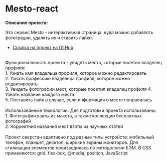 # Mesto-react

**Описание проекта:**

Это сервис Mesto - интерактивная страница, куда можно добавлять фотограции, удалять их и ставить лайки.
<br/>

* [Ссылка на проект на GitHub](https://donvetal.github.io/mesto-react/index.html)

<br/>
Функциональность проекта - увидеть места, которые посетил владелец профиля:
<br/>
1. Узнать имя владельца профиля, которое можно редактировать
   <br/>
2. Узнать профессию владельца профиля, которое можно редактировать
   <br/>
3. Увидеть фотографии мест, которые посетил владелец профиля
4. Узнать название каждого места
   <br/>
5. Поставить лайк в случае, если информация о месте понравилась
<br/>

<br/>
Использованные технологии. Для подготовки проекта использованы:
<br/>
1. Фотографии взяты из макета, а также коллекции бесплатных фотографий
<br/>
2. Корректния названия мест взяты из научных статей
<br/>

<br/>
Проект сверстан адаптивно под разные типы устройств: мобильный телефон, планшет, десктоп, широкие экраны мониторов. Для стилизации элементов производилась по методологии БЭМ. В CSS применяются: grid, flex-box, @media, position, JavaScript